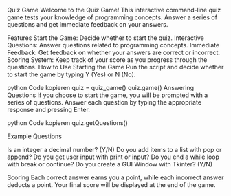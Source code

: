 Quiz Game
Welcome to the Quiz Game! This interactive command-line quiz game tests your knowledge of programming concepts. Answer a series of questions and get immediate feedback on your answers.

Features
Start the Game: Decide whether to start the quiz.
Interactive Questions: Answer questions related to programming concepts.
Immediate Feedback: Get feedback on whether your answers are correct or incorrect.
Scoring System: Keep track of your score as you progress through the questions.
How to Use
Starting the Game
Run the script and decide whether to start the game by typing Y (Yes) or N (No).

python
Code kopieren
quiz = quiz_game()
quiz.game()
Answering Questions
If you choose to start the game, you will be prompted with a series of questions. Answer each question by typing the appropriate response and pressing Enter.

python
Code kopieren
quiz.getQuestions()

Example Questions

Is an integer a decimal number? (Y/N)
Do you add items to a list with pop or append?
Do you get user input with print or input?
Do you end a while loop with break or continue?
Do you create a GUI Window with Tkinter? (Y/N)

Scoring
Each correct answer earns you a point, while each incorrect answer deducts a point. Your final score will be displayed at the end of the game.
